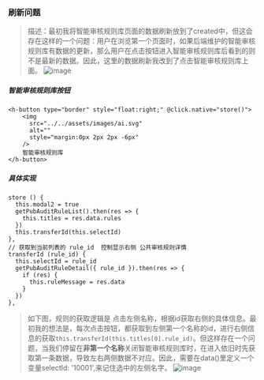 ### 刷新问题
>描述：最初我将智能审核规则库页面的数据刷新放到了created中，但这会存在这样的一个问题：用户在浏览第一个页面时，如果后端维护的智能审核规则库有数据的更新，那么用户在点击按钮进入智能审核规则库后看到的则不是最新的数据。因此，这里的数据刷新我改到了点击智能审核规则库上面。
![image](https://user-images.githubusercontent.com/71962217/165879503-85a0e4c6-a63d-4ced-a6d5-f7fe015a7ec2.png)

##### 智能审核规则库按钮
```
<h-button type="border" style="float:right;" @click.native="store()">
    <img
      src="../../assets/images/ai.svg"
      alt=""
      style="margin:0px 2px 2px -6px"
    />
    智能审核规则库
</h-button>
```
##### 具体实现
```
store () {
  this.modal2 = true
  getPubAuditRuleList().then(res => {
    this.titles = res.data.rules
  })
  this.transferId(this.selectId)
},
// 获取到当前列表的 rule_id  控制显示右侧 公共审核规则详情
transferId (rule_id) {
  this.selectId = rule_id
  getPubAuditRuleDetail({ rule_id }).then(res => {
    if (res) {
      this.ruleMessage = res.data
    }
  })
},
```
>如下图，规则的获取逻辑是 点击左侧名称，根据id获取右侧的具体信息。最初我的想法是，每次点击按钮，都获取到左侧第一个名称的id，进行右侧信息的获取`this.transferId(this.titles[0].rule_id)`。但这样存在一个问题，当我们停留在<b>非第一个名称</b>关闭智能审核规则库时，在进入依旧时先获取第一条数据，导致左右两侧数据不对应。因此，需要在data()里定义一个变量selectId: '10001',来记住选中的左侧名字。
![image](https://user-images.githubusercontent.com/71962217/165879354-d47ecb72-8659-41e7-a1b8-10f5e2de9da1.png)

